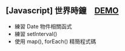 ## [Javascript] 世界時鐘　[DEMO](https://qiiwiiq.github.io/JS_WorldClock/)
* 練習 Date 物件相關函式
* 練習 setInterval()
* 使用 map(), forEach() 精簡程式碼
